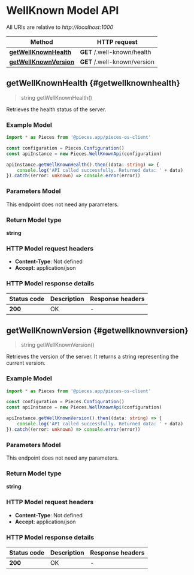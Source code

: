 # WellKnown Model API

All URIs are relative to *http://localhost:1000*

Method | HTTP request
------------- | -------------
[**getWellKnownHealth**](WellKnownApi#getwellknownhealth) | **GET** /.well-known/health
[**getWellKnownVersion**](WellKnownApi#getwellknownversion) | **GET** /.well-known/version


## **getWellKnownHealth** {#getwellknownhealth}
> string getWellKnownHealth()

Retrieves the health status of the server.

### Example Model

```typescript
import * as Pieces from '@pieces.app/pieces-os-client'

const configuration = Pieces.Configuration()
const apiInstance = new Pieces.WellKnownApi(configuration)

apiInstance.getWellKnownHealth().then((data: string) => {
    console.log('API called successfully. Returned data: ' + data)
}).catch((error: unknown) => console.error(error))
```

### Parameters Model
This endpoint does not need any parameters.


### Return Model type

**string**

### HTTP Model request headers

- **Content-Type**: Not defined
- **Accept**: application/json


### HTTP Model response details
| Status code | Description | Response headers
|-------------|-------------|------------------
**200** | OK |  -  |

## **getWellKnownVersion** {#getwellknownversion}
> string getWellKnownVersion()

Retrieves the version of the server. It returns a string representing the current version.

### Example Model

```typescript
import * as Pieces from '@pieces.app/pieces-os-client'

const configuration = Pieces.Configuration()
const apiInstance = new Pieces.WellKnownApi(configuration)

apiInstance.getWellKnownVersion().then((data: string) => {
    console.log('API called successfully. Returned data: ' + data)
}).catch((error: unknown) => console.error(error))
```

### Parameters Model
This endpoint does not need any parameters.


### Return Model type

**string**

### HTTP Model request headers

- **Content-Type**: Not defined
- **Accept**: application/json


### HTTP Model response details
| Status code | Description | Response headers
|-------------|-------------|------------------
**200** | OK |  -  |


